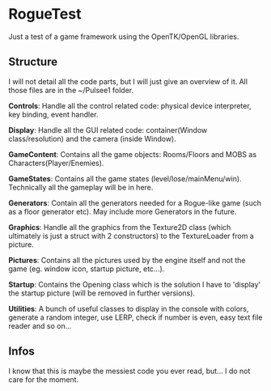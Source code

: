 # RogueTest
Just a test of a game framework using the OpenTK/OpenGL libraries.

## Structure
I will not detail all the code parts, but I will just give an overview of it.
All those files are in the ~/Pulsee1 folder.

**Controls**: Handle all the control related code: physical device interpreter, key binding, event handler.

**Display**: Handle all the GUI related code: container(Window class/resolution) and the camera (inside Window).

**GameContent**: Contains all the game objects: Rooms/Floors and MOBS as Characters(Player/Enemies).

**GameStates**: Contains all the game states (level/lose/mainMenu/win).
Technically all the gameplay will be in here.

**Generators**: Contain all the generators needed for a Rogue-like game (such as a floor generator etc).
May include more Generators in the future.

**Graphics**: Handle all the graphics from the Texture2D class (which ultimately is just a struct with 2 constructors) to the TextureLoader from a picture.

**Pictures**: Contains all the pictures used by the engine itself and not the game (eg. window icon, startup picture, etc...).

**Startup**: Contains the Opening class which is the solution I have to 'display' the startup picture (will be removed in further versions).

**Utilities**: A bunch of useful classes to display in the console with colors, generate a random integer, use LERP, check if number is even, easy text file reader and so on...

## Infos
I know that this is maybe the messiest code you ever read, but... I do not care for the moment.
